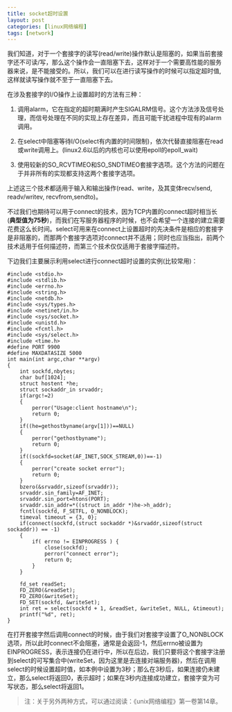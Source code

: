 ```yaml
---
title: socket超时设置
layout: post
categories: [linux网络编程]
tags: [network]
--- 
```


我们知道，对于一个套接字的读写(read/write)操作默认是阻塞的，如果当前套接字还不可读/写，那么这个操作会一直阻塞下去，这样对于一个需要高性能的服务器来说，是不能接受的。所以，我们可以在进行读写操作的时候可以指定超时值,这样就读写操作就不至于一直阻塞下去。

在涉及套接字的I/O操作上设置超时的方法有三种：

1. 调用alarm，它在指定的超时期满时产生SIGALRM信号。这个方法涉及信号处理，而信号处理在不同的实现上存在差异，而且可能干扰进程中现有的alarm调用。

2. 在select中阻塞等待I/O(select有内置的时间限制)，依次代替直接阻塞在read或write调用上。(linux2.6以后的内核也可以使用epoll的epoll_wait)

3. 使用较新的SO_RCVTIMEO和SO_SNDTIMEO套接字选项。这个方法的问题在于并非所有的实现都支持这两个套接字选项。

上述这三个技术都适用于输入和输出操作(read、write，及其变体recv/send, readv/writev, recvfrom,sendto)。  

不过我们也期待可以用于connect的技术，因为TCP内置的connect超时相当长(**典型值为75秒**)，而我们在写服务器程序的时候，也不会希望一个连接的建立需要花费这么长时间。select可用来在connect上设置超时的先决条件是相应的套接字是非阻塞的，而那两个套接字选项对connect并不适用；同时也应当指出，前两个技术适用于任何描述符，而第三个技术仅仅适用于套接字描述符。

下边我们主要展示利用select进行connect超时设置的实例(比较常用)：  

	#include <stdio.h>
	#include <stdlib.h>
	#include <errno.h>
	#include <string.h>
	#include <netdb.h>
	#include <sys/types.h>
	#include <netinet/in.h>
	#include <sys/socket.h>
	#include <unistd.h>
	#include <fcntl.h>
	#include <sys/select.h>
	#include <time.h>
	#define PORT 9900
	#define MAXDATASIZE 5000
	int main(int argc,char **argv)
	{
	    int sockfd,nbytes;
	    char buf[1024];
	    struct hostent *he;
	    struct sockaddr_in srvaddr;
	    if(argc!=2)
	    {
	        perror("Usage:client hostname\n");
	        return 0;
	    }
	    if((he=gethostbyname(argv[1]))==NULL)
	    {
	        perror("gethostbyname");
	        return 0;
	    }
	    if((sockfd=socket(AF_INET,SOCK_STREAM,0))==-1)
	    {
	        perror("create socket error");
	        return 0;
	    }
	    bzero(&srvaddr,sizeof(srvaddr));
	    srvaddr.sin_family=AF_INET;
	    srvaddr.sin_port=htons(PORT);
	    srvaddr.sin_addr=*((struct in_addr *)he->h_addr);
	    fcntl(sockfd, F_SETFL, O_NONBLOCK);
	    timeval timeout = {3, 0};
	    if(connect(sockfd,(struct sockaddr *)&srvaddr,sizeof(struct sockaddr)) == -1)
	    {
	        if( errno != EINPROGRESS ) {
	            close(sockfd);
	            perror("connect error");
	            return 0;
	        }
	    }
	 
	    fd_set readSet;
	    FD_ZERO(&readSet);
	    FD_ZERO(&writeSet);
	    FD_SET(sockfd, &writeSet);
	    int ret = select(sockfd + 1, &readSet, &writeSet, NULL, &timeout);
	    printf("%d", ret);    
	}     

在打开套接字然后调用connect的时候，由于我们对套接字设置了O_NONBLOCK选项，所以此时connect不会阻塞，通常是会返回-1，然后errno被设置为EINPROGRESS，表示连接仍在进行中，所以在后边，我们只要将这个套接字注册到select的可写集合中(writeSet，因为这里是去连接对端服务器)，然后在调用select的时候设置超时值，如本例中设置为3秒；那么在3秒后，如果连接仍未建立，那么select将返回0，表示超时；如果在3秒内连接成功建立，套接字变为可写状态，那么select将返回1。  

> 注：关于另外两种方式，可以通过阅读：《unix网络编程》第一卷第14章。
